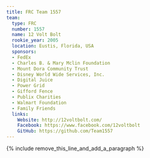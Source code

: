 ```yaml
---
title: FRC Team 1557
team:
  type: FRC
  number: 1557
  name: 12 Volt Bolt
  rookie_year: 2005
  location: Eustis, Florida, USA
  sponsors:
  - FedEx
  - Charles B. & Mary Mclin Foundation
  - Mount Dora Community Trust
  - Disney World Wide Services, Inc.
  - Digital Juice
  - Power Grid
  - Gifford Fence
  - Publix Charities
  - Walmart Foundation
  - Family Friends
  links:
    Website: http://12voltbolt.com/
    Facebook: https://www.facebook.com/12voltbolt
    GitHub: https://github.com/Team1557
---
```


{% include remove_this_line_and_add_a_paragraph %}
